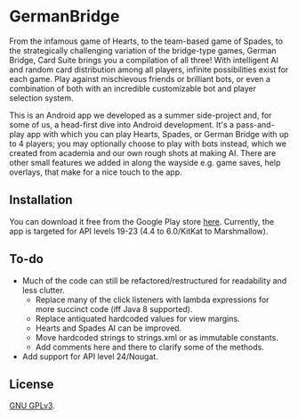 # GermanBridge

From the infamous game of Hearts, to the team-based game of Spades, to the strategically challenging variation of the 
bridge-type games, German Bridge, Card Suite brings you a compilation of all three! With intelligent AI and random card 
distribution among all players, infinite possibilities exist for each game. Play against mischievous friends or brilliant 
bots, or even a combination of both with an incredible customizable bot and player selection system. 

This is an Android app we developed as a summer side-project and, for some of us, a head-first dive into Android development. 
It's a pass-and-play app with which you can play Hearts, Spades, or German Bridge with up to 4 players; you may optionally
choose to play with bots instead, which we created from academia and our own rough shots at making AI. There are other small
features we added in along the wayside e.g. game saves, help overlays, that make for a nice touch to the app.

## Installation

You can download it free from the Google Play store [here](https://play.google.com/store/apps/details?id=com.gtjgroup.cardsuite&hl=en).
Currently, the app is targeted for API levels 19-23 (4.4 to 6.0/KitKat to Marshmallow).

## To-do

* Much of the code can still be refactored/restructured for readability and less clutter.
  * Replace many of the click listeners with lambda expressions for more succinct code (iff Java 8 supported).
  * Replace antiquated hardcoded values for view margins.
  * Hearts and Spades AI can be improved.
  * Move hardcoded strings to strings.xml or as immutable constants.
  * Add comments here and there to clarify some of the methods.
* Add support for API level 24/Nougat.

## License

[GNU GPLv3](https://github.com/gorhill/uBlock/blob/master/LICENSE.txt).

